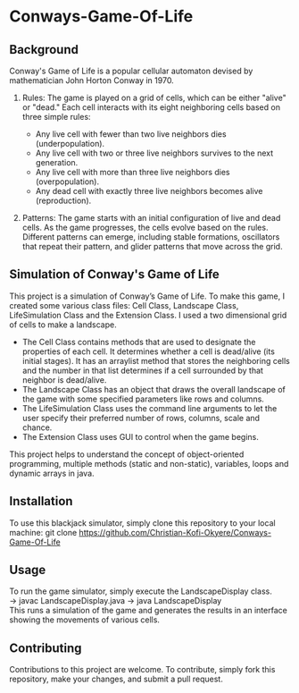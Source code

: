 # Conways-Game-Of-Life

## Background<br>
Conway's Game of Life is a popular cellular automaton devised by mathematician John Horton Conway in 1970.<br>

1. Rules: The game is played on a grid of cells, which can be either "alive" or "dead." Each cell interacts with its eight neighboring cells based on three simple rules:
   - Any live cell with fewer than two live neighbors dies (underpopulation).
   - Any live cell with two or three live neighbors survives to the next generation.
   - Any live cell with more than three live neighbors dies (overpopulation).
   - Any dead cell with exactly three live neighbors becomes alive (reproduction).

2. Patterns: The game starts with an initial configuration of live and dead cells. As the game progresses, the cells evolve based on the rules. Different patterns can emerge, including stable formations, oscillators that repeat their pattern, and glider patterns that move across the grid.

## Simulation of Conway's Game of Life 

This project is a simulation of Conway’s Game of Life. 
To make this game, I created some various class files: Cell Class, Landscape Class, LifeSimulation Class and the Extension Class. I used a two dimensional grid of cells to make a
landscape. 

* The Cell Class contains methods that are used to designate the properties of each cell. It determines whether a cell is dead/alive (its initial stages). It has an arraylist method that stores the neighboring cells and the number in that list determines if a cell surrounded by that neighbor is dead/alive.
* The Landscape Class has an object that draws the overall landscape of the game with some
specified parameters like rows and columns.<br>
* The LifeSimulation Class uses the command line arguments to let the user specify their preferred number of rows, columns, scale and chance.<br>
* The Extension Class uses GUI to control when the game begins.

This project helps to understand the concept of object-oriented programming, multiple methods (static and non-static), variables, loops and dynamic arrays in java.


## Installation <br>
To use this blackjack simulator, simply clone this repository to your local machine:
git clone https://github.com/Christian-Kofi-Okyere/Conways-Game-Of-Life

## Usage<br>
To run the game simulator, simply execute the LandscapeDisplay class.<br>
-> javac LandscapeDisplay.java -> java LandscapeDisplay<br>
This runs a simulation of the game and generates the results in an interface showing the movements of various cells.

## Contributing<br>
Contributions to this project are welcome. To contribute, simply fork this repository, make your changes, and submit a pull request.
